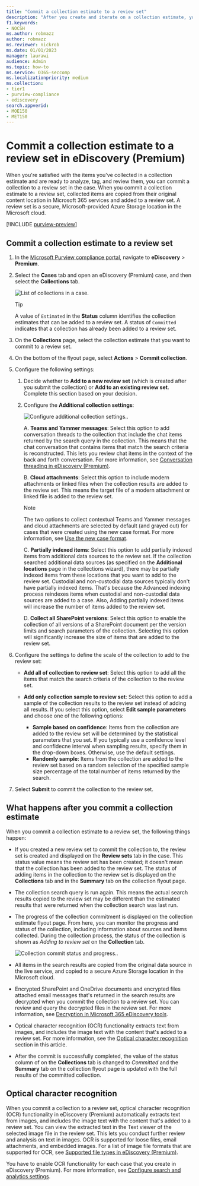 ```yaml
---
title: "Commit a collection estimate to a review set"
description: "After you create and iterate on a collection estimate, you can commit it to a review set. When you commit a collection estimate, the collected items are added to review set in the case. After the collected items are in the review set, you can analyze, review, and export them."
f1.keywords:
- NOCSH
ms.author: robmazz
author: robmazz
ms.reviewer: nickrob
ms.date: 01/01/2023
manager: laurawi
audience: Admin
ms.topic: how-to
ms.service: O365-seccomp
ms.localizationpriority: medium
ms.collection:
- tier1
- purview-compliance
- ediscovery
search.appverid: 
- MOE150
- MET150
---
```


# Commit a collection estimate to a review set in eDiscovery (Premium)

When you're satisfied with the items you've collected in a collection estimate and are ready to analyze, tag, and review them, you can commit a collection to a review set in the case. When you commit a collection estimate to a review set, collected items are copied from their original content location in Microsoft 365 services and added to a review set. A review set is a secure, Microsoft-provided Azure Storage location in the Microsoft cloud.

[!INCLUDE [purview-preview](../includes/purview-preview.md)]

## Commit a collection estimate to a review set

1. In the [Microsoft Purview compliance portal](https://compliance.microsoft.com/), navigate to **eDiscovery** > **Premium**.

2. Select the **Cases** tab and open an eDiscovery (Premium) case, and then select the **Collections** tab.

   ![List of collections in a case.](../media/CommitDraftCollections1.png)

   > [!TIP]
   > A value of `Estimated` in the **Status** column identifies the collection estimates that can be added to a review set. A status of `Committed` indicates that a collection has already been added to a review set.

3. On the **Collections** page, select the collection estimate that you want to commit to a review set.

4. On the bottom of the flyout page, select **Actions** > **Commit collection**.

5. Configure the following settings:

   1. Decide whether to **Add to a new review set** (which is created after you submit the collection) or **Add to an existing review set**. Complete this section based on your decision.

   2. Configure the **Additional collection settings**:

      ![Configure additional collection settings.](../media/ediscovery-additional-collection-settings.png).

       A. **Teams and Yammer messages**: Select this option to add conversation threads to the collection that include the chat items returned by the search query in the collection. This means that the chat conversation that contains items that match the search criteria is reconstructed. This lets you review chat items in the context of the back and forth conversation. For more information, see [Conversation threading in eDiscovery (Premium)](ediscovery-conversation-review-sets.md).

       B. **Cloud attachments**: Select this option to include modern attachments or linked files when the collection results are added to the review set. This means the target file of a modern attachment or linked file is added to the review set.

       > [!NOTE]
       > The two options to collect contextual Teams and Yammer messages and cloud attachments are selected by default (and grayed out) for cases that were created using the new case format. For more information, see [Use the new case format](ediscovery-new-case-format.md).

       C. **Partially indexed items**: Select this option to add partially indexed items from additional data sources to the review set. If the collection searched additional data sources (as specified on the **Additional locations** page in the collections wizard), there may be partially indexed items from these locations that you want to add to the review set. Custodial and non-custodial data sources typically don't have partially indexed items. That's because the Advanced indexing process reindexes items when custodial and non-custodial data sources are added to a case. Also, Adding partially indexed items will increase the number of items added to the review set.

      D. **Collect all SharePoint versions**: Select this option to enable the collection of all versions of a SharePoint document per the version limits and search parameters of the collection. Selecting this option will significantly increase the size of items that are added to the review set.

6. Configure the settings to define the scale of the collection to add to the review set:

      - **Add all of collection to review set**: Select this option to add all the items that match the search criteria of the collection to the review set.

      - **Add only collection sample to review set**: Select this option to add a sample of the collection results to the review set instead of adding all results. If you select this option, select **Edit sample parameters** and choose one of the following options:

         - **Sample based on confidence**: Items from the collection are added to the review set will be determined by the statistical parameters that you set. If you typically use a confidence level and confidecne interval when sampling results, specify them in the drop-down boxes. Otherwise, use the default settings.
         - **Randomly sample**: Items from the collection are added to the review set based on a random selection of the specified sample size percentage of the total number of items returned by the search.

7. Select **Submit** to commit the collection to the review set.

## What happens after you commit a collection estimate

When you commit a collection estimate to a review set, the following things happen:

- If you created a new review set to commit the collection to, the review set is created and displayed on the **Review sets** tab in the case. This status value means the review set has been created; it doesn't mean that the collection has been added to the review set. The status of adding items in the collection to the review set is displayed on the **Collections** tab and in the **Summary** tab on the collection flyout page.

- The collection search query is run again. This means the actual search results copied to the review set may be different than the estimated results that were returned when the collection search was last run.

- The progress of the collection commitment is displayed on the collection estimate flyout page. From here, you can monitor the progress and status of the collection, including information about sources and items collected. During the collection process, the status of the collection is shown as *Adding to review set* on the **Collection** tab.

    ![Collection commit status and progress.](../media/ediscovery-collection-commit-status.png).

- All items in the search results are copied from the original data source in the live service, and copied to a secure Azure Storage location in the Microsoft cloud.

- Encrypted SharePoint and OneDrive documents and encrypted files attached email messages that's returned in the search results are decrypted when you commit the collection to a review set. You can review and query the decrypted files in the review set. For more information, see [Decryption in Microsoft 365 eDiscovery tools](ediscovery-decryption.md).

- Optical character recognition (OCR) functionality extracts text from images, and includes the image text with the content that's added to a review set. For more information, see the [Optical character recognition](#optical-character-recognition) section in this article.

- After the commit is successfully completed, the value of the status column of on the **Collections** tab is changed to *Committed* and the **Summary** tab on the collection flyout page is updated with the full results of the committed collection.

## Optical character recognition

When you commit a collection to a review set, optical character recognition (OCR) functionality in eDiscovery (Premium) automatically extracts text from images, and includes the image text with the content that's added to a review set. You can view the extracted text in the Text viewer of the selected image file in the review set. This lets you conduct further review and analysis on text in images. OCR is supported for loose files, email attachments, and embedded images. For a list of image file formats that are supported for OCR, see [Supported file types in eDiscovery (Premium)](ediscovery-supported-file-types.md#image).

You have to enable OCR functionality for each case that you create in eDiscovery (Premium). For more information, see [Configure search and analytics settings](ediscovery-configure-search-and-analytics-settings.md#optical-character-recognition-ocr).
